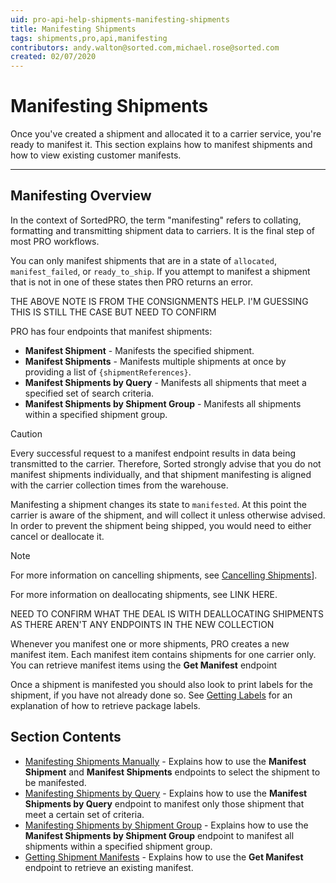 ```yaml
---
uid: pro-api-help-shipments-manifesting-shipments
title: Manifesting Shipments
tags: shipments,pro,api,manifesting
contributors: andy.walton@sorted.com,michael.rose@sorted.com
created: 02/07/2020
---
```

# Manifesting Shipments

Once you've created a shipment and allocated it to a carrier service, you're ready to manifest it. This section explains how to manifest shipments and how to view existing customer manifests.

---

## Manifesting Overview

In the context of SortedPRO, the term "manifesting" refers to collating, formatting and transmitting shipment data to carriers. It is the final step of most PRO workflows.

You can only manifest shipments that are in a state of `allocated`, `manifest_failed`, or `ready_to_ship`. If you attempt to manifest a shipment that is not in one of these states then PRO returns an error.

<span class="highlight">THE ABOVE NOTE IS FROM THE CONSIGNMENTS HELP. I'M GUESSING THIS IS STILL THE CASE BUT NEED TO CONFIRM</span>

PRO has four endpoints that manifest shipments: 

* **Manifest Shipment** - Manifests the specified shipment.
* **Manifest Shipments**  - Manifests multiple shipments at once by providing a list of `{shipmentReferences}`. 
* **Manifest Shipments by Query**  - Manifests all shipments that meet a specified set of search criteria.
* **Manifest Shipments by Shipment Group** - Manifests all shipments within a specified shipment group.

> [!CAUTION]
>
> Every successful request to a manifest endpoint results in data being transmitted to the carrier. Therefore, Sorted strongly advise that you do not manifest shipments individually, and that shipment manifesting is aligned with the carrier collection times from the warehouse.

Manifesting a shipment changes its state to `manifested`. At this point the carrier is aware of the shipment, and will collect it unless otherwise advised. In order to prevent the shipment being shipped, you would need to either cancel or deallocate it. 

> [!NOTE]
>
> For more information on cancelling shipments, see [Cancelling Shipments](/pro/api/shipments/cancelling_shipments.html)].
>
> For more information on deallocating shipments, see LINK HERE.

<span class="highlight">NEED TO CONFIRM WHAT THE DEAL IS WITH DEALLOCATING SHIPMENTS AS THERE AREN'T ANY ENDPOINTS IN THE NEW COLLECTION</span>

Whenever you manifest one or more shipments, PRO creates a new manifest item. Each manifest item contains shipments for one carrier only. You can retrieve manifest items using the **Get Manifest** endpoint 

Once a shipment is manifested you should also look to print labels for the shipment, if you have not already done so. See [Getting Labels](/pro/api/shipments/getting_shipment_labels.html) for an explanation of how to retrieve package labels.

## Section Contents

* [Manifesting Shipments Manually](/pro/api/shipments/manifesting_shipments_manually.html) - Explains how to use the **Manifest Shipment** and **Manifest Shipments** endpoints to select the shipment to be manifested.
* [Manifesting Shipments by Query](/pro/api/shipments/manifesting_shipments_by_query.html) - Explains how to use the **Manifest Shipments by Query** endpoint to manifest only those shipment that meet a certain set of criteria.
* [Manifesting Shipments by Shipment Group](/pro/api/shipments/manifesting_shipments_by_shipment_group.html) - Explains how to use the **Manifest Shipments by Shipment Group** endpoint to manifest all shipments within a specified shipment group.
* [Getting Shipment Manifests](/pro/api/shipments/getting_shipment_manifests.html) - Explains how to use the **Get Manifest** endpoint to retrieve an existing manifest.

